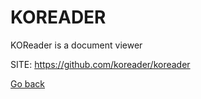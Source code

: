 # KOREADER
 
 KOReader is a document viewer
 
 SITE: https://github.com/koreader/koreader

 [Go back](https://portable-linux-apps.github.io/apps.html)
